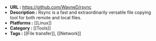 - **URL :** https://github.com/WayneD/rsync
- **Description :** Rsync is a fast and extraordinarily versatile file copying tool for both remote and local files.
- **Platforms :** [[Linux]]
- **Category :** [[Tools]]
- **Tags :** [[File transfer]], [[Network]]